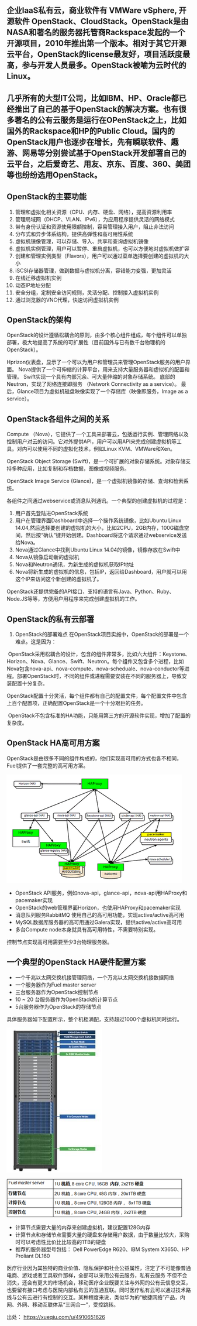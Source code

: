 ## 企业IaaS私有云，商业软件有 VMWare vSphere, 开源软件 OpenStack、CloudStack。OpenStack是由NASA和著名的服务器托管商Rackspace发起的一个开源项目，2010年推出第一个版本。相对于其它开源云平台，OpenStack的license最友好，项目活跃度最高，参与开发人员最多。OpenStack被喻为云时代的Linux。

## 几乎所有的大型IT公司，比如IBM、HP、Oracle都已经推出了自己的基于OpenStack的解决方案。也有很多著名的公有云服务是运行在OPenStack之上，比如国外的Rackspace和HP的Public Cloud。国内的OpenStack用户也逐步在增长，先有瞬联软件、趣游、网易等分别尝试基于OpenStack开发部署自己的云平台，之后爱奇艺、用友、京东、百度、360、美团等也纷纷选用OpenStack。

## OpenStack的主要功能

1. 管理和虚拟化相关资源（CPU、内存、硬盘、网络），提高资源利用率
2. 管理局域网（DHCP、VLAN、IPv6），为应用程序提供灵活的网络模式
3. 带有身份认证和资源使用限额控制，容易管理接入用户，阻止非法访问
4. 分布式和异步体系结构，提供高弹性和高可用性系统
5. 虚拟机镜像管理，可以存储、导入、共享和查询虚拟机镜像
6. 虚拟机实例管理，用户可以暂停、重启虚拟机，也可以方便地对虚拟机做扩容
7. 创建和管理实例类型（Flavors），用户可以通过菜单选择要创建的虚拟机的大小
8. iSCSI存储器管理，做到数据与虚拟机分离，容错能力变强，更加灵活
9. 在线迁移虚拟机实例
10. 动态IP地址分配
11. 安全分组，定制安全访问规则，灵活分配、控制接入虚拟机实例
12. 通过浏览器的VNC代理，快速访问虚拟机实例

## OpenStack的架构

OpenStack的设计遵循松耦合的原则，由多个核心组件组成，每个组件可以单独部署，极大地提高了系统的可扩展性（目前国外与已有数千台物理机的OpenStack）。

Hprizon仪表盘，显示了一个可以为用户和管理员来管理OpenStack服务的用户界面。
Nova提供了一个可伸缩的计算平台，用来支持大量服务器和虚拟机的配置和管理。
Swift实现一个具有内部冗余、可大量伸缩的对象存储系统。
底部的Neutron，实现了网络连接即服务 （Network Connectivity as a service）。
最后，Glance项目为虚拟机磁盘映像实现了一个存储库（映像即服务，Image as a service）。

## OpenStack各组件之间的关系

Compute （Nova），它提供了一个工具来部署云，包括运行实例、管理网络以及控制用户对云的访问。它对外提供API，用户可以用API来完成创建虚拟机等工具。对内可以使用不同的虚拟化技术，例如Linux KVM、VMWare和Xen。

OpenStack Object Storage (Swift)，是一个可扩展的对象存储系统。对象存储支持多种应用，比如复制和存档数据，图像或视频服务。

OpenStack Image Service (Glance)，是一个虚拟机镜像的存储、查询和检索系统。

各组件之间通过webservice或消息队列通讯。一个典型的创建虚拟机的过程是：

1. 用户首先登陆进OpenStack系统
2. 用户在管理界面Dashboard中选择一个操作系统镜像，比如Ubuntu Linux 14.04,然后选择要创建的虚拟机的大小，比如2CPU，2GB内存，100G磁盘空间，然后按“确认”键开始创建。Dashboard将这个请求通过webservice发送给Nova。
3. Nova通过Glance中找到Ubuntu Linux 14.04的镜像，镜像存放在Swift中
4. Nova从镜像启动新的虚拟机
5. Nova和Neutron通讯，为新生成的虚拟机获取IP地址
6. Nova将新生成的虚拟机的信息，包括IP，返回给Dashboard，用户就可以用这个IP来访问这个新创建的虚拟机了。 


OpenStack还提供完备的API接口，支持的语言有Java、Python、Ruby、Node.JS等等，方便用户用程序来完成创建虚拟机的工作。

## OpenStack的私有云部署

1. OpenStack的部署难点
在OpenStack项目实施中，OpenStack的部署是一个难点。这是因为：

  OpenStack采用松耦合的设计，包含的组件非常多，比如六大组件：Keystone、Horizon、Nova、Glance、Swift、Neutron。每个组件又包含多个进程，比如Nova包含nova-api、nova-compute、nova-scheduale、nova-conductor等进程。部署OpenStack时，不同的组件或进程需要安装在不同的服务器上，导致安装配置十分复杂。
  
  OpenStack配置十分灵活，每个组件都有自己的配置文件，每个配置文件中包含上百个配置项，正确配置OpenStack是一个十分艰巨的任务。
  
  OpenStack不包含标准的HA功能，只能用第三方的开源软件实现，增加了配置的复杂度。
  
## OpenStack HA高可用方案

OpenStack是由很多不同的组件构成的，他们实现高可用的方式也各不相同，Fuel提供了一套完整的高可用方案。

![alt text](https://github.com/bakerX/Diary/blob/master/images/openstack-HA.jpg)

* OpenStack API服务，例如nova-api，glance-api，nova-api用HAProxy和pacemaker实现
* OpenStack的web管理界面Horizon，也使用HAProxy和pacemaker实现
* 消息队列服务RabbitMQ 使用自己的高可用功能，实现active/active高可用
* MySQL数据库服务器的高可用通过Galera实现，提供active/active高可用
* 多台Compute node本身就具有高可用特性，不需要特别实现。

控制节点实现高可用需要至少3台物理服务器。

## 一个典型的OpenStack HA硬件配置方案

* 一个千兆以太网交换机接管理网络，一个万兆以太网交换机接数据网络
* 一个服务器作为Fuel master server
* 三台服务器作为OpenStack控制节点
* 10 ~ 20 台服务器作为OpenStack的计算节点
* 5台服务器作为OpenStack的存储节点

具体服务器如下配置所示，整个机柜满配，支持超过1000个虚拟机同时运行。

![alt text](https://github.com/bakerX/Diary/blob/master/images/openstack-rack.jpg)

![alt text](https://github.com/bakerX/Diary/blob/master/images/openstack-spec.jpg)

* 计算节点需要大量的内存来创建虚拟机，建议配置128G内存
* 计算节点和存储节点需要大量的硬盘来存储用户数据，由于数量比较大，采购时可以考虑性比价比比较高的1TB的硬盘
* 推荐的服务器型号包括： Dell PowerEdge R620、IBM System X3650、HP Proliant DL160 

医疗行业因为其独特的商业价值、隐私保护和社会公益属性，注定了不可能像普通电商、游戏或者工具软件那样，全部可以采用公有云服务，私有云服务
不但不会消失，还会有更大的市场机会，移动医疗企业既要关注与外网的公有云信息交互，也要留有接口考虑与医院内部私有云的互通互联。同时医疗私有云可以通过技术路线与公有云进行有控制的交互。某种程度来说，类似华为的“敏捷网络”产品，内网、外网、移动互联体系“三网合一”，受控跳转。 
 

出处： https://xueqiu.com/u/4910651626 
  
  

